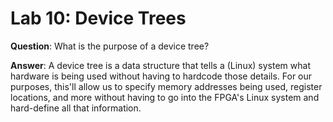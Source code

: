 # Lab 10: Device Trees

**Question**: What is the purpose of a device tree?

**Answer**: A device tree is a data structure that tells a (Linux) system what hardware is being used without having to hardcode those details. For our purposes, this'll allow us to specify memory addresses being used, register locations, and more without having to go into the FPGA's Linux system and hard-define all that information.